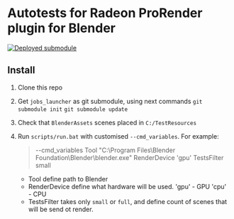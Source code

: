 # Autotests for Radeon ProRender plugin for Blender
[![Deployed submodule](https://rpr.cis.luxoft.com/buildStatus/icon?job=Utils/jobs_launcher-Deploy&build=last&config=release-badge)](https://rpr.cis.luxoft.com/job/Utils/job/jobs_launcher-Deploy)

## Install
 1. Clone this repo
 2. Get `jobs_launcher` as git submodule, using next commands
 `git submodule init`
 `git submodule update`
 3. Check that `BlenderAssets` scenes placed in `C:/TestResources`
 4. Run `scripts/run.bat` with customised `--cmd_variables`. For example:

     > --cmd_variables Tool "C:\Program Files\Blender Foundation\Blender\blender.exe" RenderDevice 'gpu' TestsFilter small
     * Tool define path to Blender
     * RenderDevice define what hardware will be used.
         'gpu' - GPU
         'cpu' - CPU
     * TestsFilter takes only `small` or `full`, and define count of scenes that will be send ot render.
